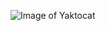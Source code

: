 
![Image of Yaktocat](https://user-images.githubusercontent.com/65861993/88701777-1c2f9980-d128-11ea-8366-30448557b4ad.PNG)
